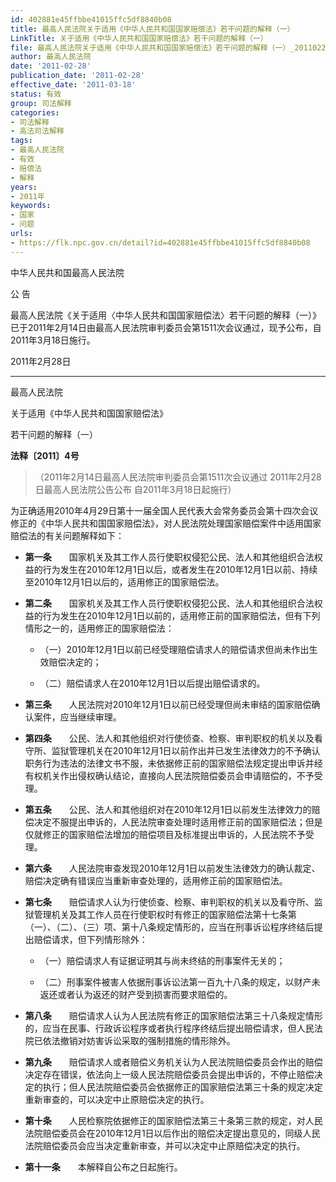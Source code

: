 ```yaml
---
id: 402881e45ffbbe41015ffc5df8840b08
title: 最高人民法院关于适用《中华人民共和国国家赔偿法》若干问题的解释（一）
LinkTitle: 关于适用《中华人民共和国国家赔偿法》若干问题的解释（一）
file: 最高人民法院关于适用《中华人民共和国国家赔偿法》若干问题的解释（一）_20110228_402881e45ffbbe41015ffc5df8840b08.docx
author: 最高人民法院
date: '2011-02-28'
publication_date: '2011-02-28'
effective_date: '2011-03-18'
status: 有效
group: 司法解释
categories:
- 司法解释
- 高法司法解释
tags:
- 最高人民法院
- 有效
- 赔偿法
- 解释
years:
- 2011年
keywords:
- 国家
- 问题
urls:
- https://flk.npc.gov.cn/detail?id=402881e45ffbbe41015ffc5df8840b08
---
```


中华人民共和国最高人民法院

公 告

最高人民法院《关于适用〈中华人民共和国国家赔偿法〉若干问题的解释（一）》已于2011年2月14日由最高人民法院审判委员会第1511次会议通过，现予公布，自2011年3月18日施行。

2011年2月28日

---

最高人民法院

关于适用《中华人民共和国国家赔偿法》

若干问题的解释（一）

**法释〔2011〕4号**

> （2011年2月14日最高人民法院审判委员会第1511次会议通过 2011年2月28日最高人民法院公告公布 自2011年3月18日起施行）

为正确适用2010年4月29日第十一届全国人民代表大会常务委员会第十四次会议修正的《中华人民共和国国家赔偿法》，对人民法院处理国家赔偿案件中适用国家赔偿法的有关问题解释如下：

- **第一条**　　国家机关及其工作人员行使职权侵犯公民、法人和其他组织合法权益的行为发生在2010年12月1日以后，或者发生在2010年12月1日以前、持续至2010年12月1日以后的，适用修正的国家赔偿法。

- **第二条**　　国家机关及其工作人员行使职权侵犯公民、法人和其他组织合法权益的行为发生在2010年12月1日以前的，适用修正前的国家赔偿法，但有下列情形之一的，适用修正的国家赔偿法：

  - （一）2010年12月1日以前已经受理赔偿请求人的赔偿请求但尚未作出生效赔偿决定的；

  - （二）赔偿请求人在2010年12月1日以后提出赔偿请求的。

- **第三条**　　人民法院对2010年12月1日以前已经受理但尚未审结的国家赔偿确认案件，应当继续审理。

- **第四条**　　公民、法人和其他组织对行使侦查、检察、审判职权的机关以及看守所、监狱管理机关在2010年12月1日以前作出并已发生法律效力的不予确认职务行为违法的法律文书不服，未依据修正前的国家赔偿法规定提出申诉并经有权机关作出侵权确认结论，直接向人民法院赔偿委员会申请赔偿的，不予受理。

- **第五条**　　公民、法人和其他组织对在2010年12月1日以前发生法律效力的赔偿决定不服提出申诉的，人民法院审查处理时适用修正前的国家赔偿法；但是仅就修正的国家赔偿法增加的赔偿项目及标准提出申诉的，人民法院不予受理。

- **第六条**　　人民法院审查发现2010年12月1日以前发生法律效力的确认裁定、赔偿决定确有错误应当重新审查处理的，适用修正前的国家赔偿法。

- **第七条**　　赔偿请求人认为行使侦查、检察、审判职权的机关以及看守所、监狱管理机关及其工作人员在行使职权时有修正的国家赔偿法第十七条第（一）、（二）、（三）项、第十八条规定情形的，应当在刑事诉讼程序终结后提出赔偿请求，但下列情形除外：

  - （一）赔偿请求人有证据证明其与尚未终结的刑事案件无关的；

  - （二）刑事案件被害人依据刑事诉讼法第一百九十八条的规定，以财产未返还或者认为返还的财产受到损害而要求赔偿的。

- **第八条**　　赔偿请求人认为人民法院有修正的国家赔偿法第三十八条规定情形的，应当在民事、行政诉讼程序或者执行程序终结后提出赔偿请求，但人民法院已依法撤销对妨害诉讼采取的强制措施的情形除外。

- **第九条**　　赔偿请求人或者赔偿义务机关认为人民法院赔偿委员会作出的赔偿决定存在错误，依法向上一级人民法院赔偿委员会提出申诉的，不停止赔偿决定的执行；但人民法院赔偿委员会依据修正的国家赔偿法第三十条的规定决定重新审查的，可以决定中止原赔偿决定的执行。

- **第十条**　　人民检察院依据修正的国家赔偿法第三十条第三款的规定，对人民法院赔偿委员会在2010年12月1日以后作出的赔偿决定提出意见的，同级人民法院赔偿委员会应当决定重新审查，并可以决定中止原赔偿决定的执行。

- **第十一条**　　本解释自公布之日起施行。
